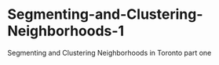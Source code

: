# Segmenting-and-Clustering-Neighborhoods-1
Segmenting and Clustering Neighborhoods in Toronto part one
